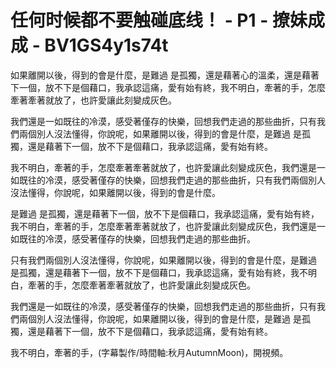 # 任何时候都不要触碰底线！ - P1 - 撩妹成成 - BV1GS4y1s74t

如果離開以後，得到的會是什麼，是難過 是孤獨，還是藉著心的溫柔，還是藉著下一個，放不下是個藉口，我承認這痛，愛有始有終，我不明白，牽著的手，怎麼牽著牽著就放了，也許愛讓此刻變成灰色。

我們還是一如既往的冷漠，感受著僅存的快樂，回想我們走過的那些曲折，只有我們兩個別人沒法懂得，你說呢，如果離開以後，得到的會是什麼，是難過 是孤獨，還是藉著下一個，放不下是個藉口，我承認這痛，愛有始有終。

我不明白，牽著的手，怎麼牽著牽著就放了，也許愛讓此刻變成灰色，我們還是一如既往的冷漠，感受著僅存的快樂，回想我們走過的那些曲折，只有我們兩個別人沒法懂得，你說呢，如果離開以後，得到的會是什麼。

是難過 是孤獨，還是藉著下一個，放不下是個藉口，我承認這痛，愛有始有終，我不明白，牽著的手，怎麼牽著牽著就放了，也許愛讓此刻變成灰色，我們還是一如既往的冷漠，感受著僅存的快樂，回想我們走過的那些曲折。

只有我們兩個別人沒法懂得，你說呢，如果離開以後，得到的會是什麼，是難過 是孤獨，還是藉著下一個，放不下是個藉口，我承認這痛，愛有始有終，我不明白，牽著的手，怎麼牽著牽著就放了，也許愛讓此刻變成灰色。

我們還是一如既往的冷漠，感受著僅存的快樂，回想我們走過的那些曲折，只有我們兩個別人沒法懂得，你說呢，如果離開以後，得到的會是什麼，是難過 是孤獨，還是藉著下一個，放不下是個藉口，我承認這痛，愛有始有終。

我不明白，牽著的手，(字幕製作/時間軸:秋月AutumnMoon)，開視頻。